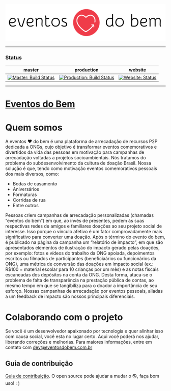 ![Eventos do Bem Logo](/assets/images/evb-logo.svg)

---

### Status
| master | production | website |
| - | - | - |
| [![Master: Build Status](https://img.shields.io/travis/eventos-do-bem/frontend-app/master.svg)](https://travis-ci.org/eventos-do-bem/frontend-app/branches) | [![Production: Build Status](https://img.shields.io/travis/eventos-do-bem/frontend-app/production.svg)](https://travis-ci.org/eventos-do-bem/frontend-app/branches) | [![Website: Status]( https://img.shields.io/website-up-down-green-red/https/www.eventosdobem.com.br.svg)](https://www.eventosdobem.com.br) |

---

# [Eventos do Bem](https://www.eventosdobem.com.br)

# Quem somos

A eventos :heart: do bem é uma plataforma de arrecadação de recursos P2P dedicada a ONGs, cujo objetivo é transformar eventos comemorativos e divertidos da vida das pessoas em motivação para campanhas de arrecadação voltadas a projetos socioambientais. Nós tratamos do problema do subdesenvolvimento da cultura de doação Brasil. Nossa solução é que, tendo como motivação eventos comemorativos pessoais dos mais diversos, como:

- Bodas de casamento
- Aniversários
- Formaturas
- Corridas de rua
- Entre outros

Pessoas criem campanhas de arrecadação personalizadas (chamadas “eventos do bem”) em que, ao invés de presentes, pedem às suas respectivas redes de amigos e familiares doações ao seu projeto social de interesse. Isso porque o vínculo afetivo é um fator comprovadamente mais significativo para converter uma doação. Após o término do evento do bem, é publicado na página da campanha um “relatório de impacto”, em que são apresentados elementos de ilustração do impacto gerado pelas doações, por exemplo: fotos e vídeos do trabalho da ONG apoiada, depoimentos escritos ou filmados de participantes (beneficiaários ou funcionários da ONG), uma métrica de conversão das doações em impacto social (ex.: R$100 = material escolar para 10 crianças por um mês) e as notas fiscais escaneadas dos depósitos na conta da ONG. Desta forma, ataca-se o problema de falta de transparência na prestação pública de contas, ao mesmo tempo em que se tangibiliza para o doador a importância de seu esforço. Nossas campanhas de arrecadação por eventos pessoais, aliadas a um feedback de impacto são nossos principais diferenciais.

# Colaborando com o projeto
Se você é um desenvolvedor apaixonado por tecnologia e quer alinhar isso com causa social, você esta no lugar certo. Aqui você poderá nos ajudar, liberando correções e melhorias. Para maiores informações, entre em contato com dev@eventosdobem.com.br

## Guia de contribuição

[Guia de contribuição](https://github.com/eventos-do-bem/frontend-app/blob/master/CONTRIBUTING.md). O open source pode ajudar a mudar o :earth_americas:, faça bom uso! : )